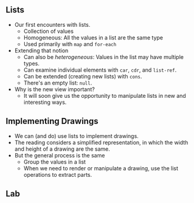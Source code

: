 Lists
-----

* Our first encounters with lists.
    * Collection of values
    * Homogeneous: All the values in a list are the same type
    * Used primarily with `map` and `for-each`
* Extending that notion
    * Can also be *heterogeneous*: Values in the list may have multiple types.
    * Can examine individual elements with `car`, `cdr`, and `list-ref`.
    * Can be extended (creating new lists) with `cons`.
    * There's an empty list: `null`.
* Why is the new view important?
    * It will soon give us the opportunity to manipulate lists in new
      and interesting ways.

Implementing Drawings
---------------------

* We can (and do) use lists to implement drawings.
* The reading considers a simplified representation, in which the width
  and height of a drawing are the same.
* But the general process is the same
    * Group the values in a list
    * When we need to render or manipulate a drawing, use the list operations
    to extract parts.

Lab
---

